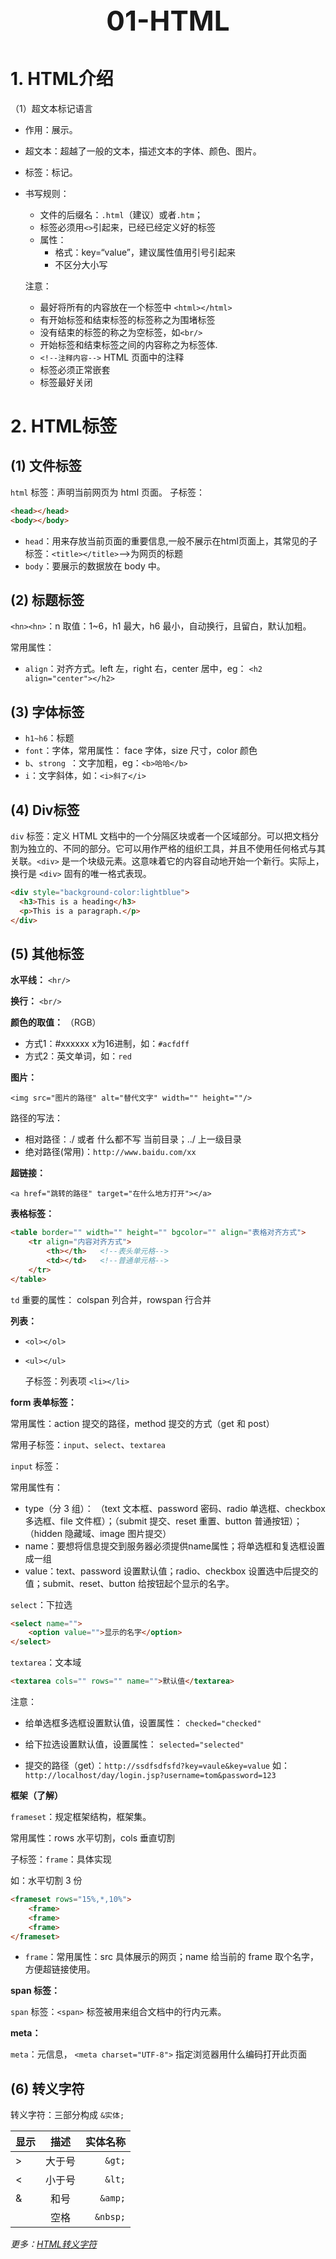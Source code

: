 <p align="center" style="font-size:44px;font-weight:bold;">
    01-HTML
</p>

# 1. HTML介绍

（1）超文本标记语言

- 作用：展示。

- 超文本：超越了一般的文本，描述文本的字体、颜色、图片。

- 标签：标记。

- 书写规则：
  - 文件的后缀名：`.html`（建议）或者`.htm`；
  - 标签必须用`<>`引起来，已经已经定义好的标签
  - 属性：
    - 格式：key=“value”，建议属性值用引号引起来
    - 不区分大小写

  注意：

  - 最好将所有的内容放在一个标签中 `<html></html>`
  - 有开始标签和结束标签的标签称之为围堵标签
  - 没有结束的标签的称之为空标签，如`<br/>`
  - 开始标签和结束标签之间的内容称之为标签体.
  - `<!--注释内容-->` HTML 页面中的注释
  - 标签必须正常嵌套
  - 标签最好关闭



# 2. HTML标签

## (1) 文件标签

`html` 标签：声明当前网页为 html 页面。
子标签：

``` html
<head></head>
<body></body>
```
- `head`：用来存放当前页面的重要信息,一般不展示在html页面上，其常见的子标签：`<title></title>`——>为网页的标题
- `body`：要展示的数据放在 body 中。

## (2) 标题标签

`<hn><hn>`：n 取值：1~6，h1 最大，h6 最小，自动换行，且留白，默认加粗。

常用属性：

- `align`：对齐方式。left 左，right  右，center 居中，eg： `<h2 align="center"></h2>`

## (3) 字体标签

- `h1~h6`：标题
- `font`：字体，常用属性： face 字体，size 尺寸，color 颜色
- `b`、`strong `：文字加粗，eg：`<b>哈哈</b>`
- `i`：文字斜体，如：`<i>斜了</i>`

## (4) Div标签

`div` 标签：定义 HTML 文档中的一个分隔区块或者一个区域部分。可以把文档分割为独立的、不同的部分。它可以用作严格的组织工具，并且不使用任何格式与其关联。`<div>` 是一个块级元素。这意味着它的内容自动地开始一个新行。实际上，换行是 `<div>` 固有的唯一格式表现。

``` html
<div style="background-color:lightblue">
  <h3>This is a heading</h3>
  <p>This is a paragraph.</p>
</div>
```


## (5) 其他标签

**水平线：** `<hr/>`

**换行：** `<br/>`

**颜色的取值：** （RGB）

- 方式1：#xxxxxx  x为16进制，如：`#acfdff`
- 方式2：英文单词，如：`red`

**图片：** 

`<img src="图片的路径" alt="替代文字" width="" height=""/>`

路径的写法：

- 相对路径：./ 或者 什么都不写  当前目录；../ 上一级目录
- 绝对路径(常用)：`http://www.baidu.com/xx`

**超链接：**

`<a href="跳转的路径" target="在什么地方打开"></a>`

**表格标签：**

``` html
<table border="" width="" height="" bgcolor="" align="表格对齐方式">
    <tr align="内容对齐方式">
        <th></th>  	<!--表头单元格-->
        <td></td> 	<!--普通单元格-->
    </tr>
</table>
```
`td` 重要的属性： colspan 列合并，rowspan 行合并

**列表：**

- `<ol></ol>`

- `<ul></ul>`

  子标签：列表项  `<li></li>`

**form 表单标签：**

常用属性：action 提交的路径，method 提交的方式（get 和 post）

常用子标签：`input`、`select`、`textarea`

`input` 标签：

常用属性有：

- type（分 3 组）： （text 文本框、password 密码、radio 单选框、checkbox 多选框、file 文件框）；（submit 提交、reset 重置、button 普通按钮）；（hidden 隐藏域、image 图片提交）
- name：要想将信息提交到服务器必须提供name属性；将单选框和复选框设置成一组
- value：text、password  设置默认值；radio、checkbox 设置选中后提交的值；submit、reset、button 给按钮起个显示的名字。

`select`：下拉选

``` html
<select name="">
    <option value="">显示的名字</option>
</select>
```

 `textarea`：文本域
``` html
<textarea cols="" rows="" name="">默认值</textarea>
```

注意：

- 给单选框多选框设置默认值，设置属性： `checked="checked"`

- 给下拉选设置默认值，设置属性： `selected="selected"`

- 提交的路径（get）：`http://ssdfsdfsfd?key=vaule&key=value`  如：`http://localhost/day/login.jsp?username=tom&password=123`

**框架（了解）**

`frameset`：规定框架结构，框架集。

常用属性：rows 水平切割，cols 垂直切割

子标签：`frame`：具体实现

如：水平切割 3 份

``` html
<frameset rows="15%,*,10%">
    <frame>
    <frame>
    <frame>
</frameset>
```

- `frame`：常用属性：src 具体展示的网页；name 给当前的 frame 取个名字，方便超链接使用。

**span 标签：**

`span` 标签：`<span>` 标签被用来组合文档中的行内元素。

**meta：** 

`meta`：元信息， `<meta charset="UTF-8">` 指定浏览器用什么编码打开此页面

## (6) 转义字符

转义字符：三部分构成 `&实体;`

| 显示 |  描述  | 实体名称 |
| ---- | :----: | -------: |
| >    | 大于号 |   `&gt;` |
| <    | 小于号 |   `&lt;` |
| &    |  和号  |  `&amp;` |
|      |  空格  | `&nbsp;` |

*更多：[HTML转义字符](http://tool.oschina.net/commons?type=2)*